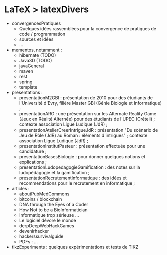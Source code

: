 # LaTeX > latexDivers

  * convergencesPratiques
      * Quelques idées rassemblées pour la convergence de pratiques de code / programmation
      * sources et idées
      * ... 
  * mementos, notamment : 
      * hibernate (TODO)
      * Java3D (TODO)
      * javaGeneral
      * maven
      * rest
      * spring
      * template
  * presentations : 
      * presentationM2GBI : présentation de 2010 pour des étudiants de l'Université d'Evry, filière Master GBI (Génie Biologie et Informatique) ; 
      * presentationARG : une présentation sur les Alternate Reality Game (Jeux en Réalité Alternée) pour des étudiants de l'UPEC (Créteil) ; contexte association Ligue Ludique (JdR) ; 
      * presentationAtelierCreerIntrigueJdR : présentation "Du scénario de Jeu de Rôle (JdR) au Roman : éléments d'intrigues" ; contexte association Ligue Ludique (JdR) ; 
      * presentationInstitutPasteur : présentation effectuée pour une candidature ; 
      * presentationBasesBiologie : pour donner quelques notions et explications ; 
      * presentationLudopedagogieGamification : des notes sur la ludopédagogie et la gamification ; 
      * presentationRecrutementInformatique : des idées et recommendations pour le recrutement en informatique ; 
  * articles : 
      * aboutPubMedCommons
      * bitcoins / blockchain
      * DNA through the Eyes of a Coder
      * How Not to be a BioInformatician
      * Informatique trop sérieuse ...
      * Le logiciel dévore le monde
      * derpDeepWebHackGames
      * devenirhacker
      * hackerssurvivalguide
      * PDFs : ...
  * tikzExperiments : quelques expérimentations et tests de TIKZ

